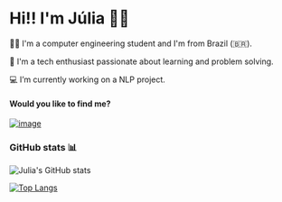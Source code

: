 # Hi!! I'm Júlia 👋😄
👩‍💻 I'm a computer engineering student and I'm from Brazil (🇧🇷). 

🚀 I'm a tech enthusiast passionate about learning and problem solving. 

💻 I’m currently working on a NLP project.

#### Would you like to find me?

[![image](https://img.shields.io/badge/LinkedIn-0077B5?style=for-the-badge&logo=linkedin&logoColor=white)](https://www.linkedin.com/in/julia-sato)

<!--
### Programming Languages
<a href="https://www.python.org/"> <img src="https://raw.githubusercontent.com/github/explore/master/topics/python/python.png" width="40" height="40"></a>
<img src="https://raw.githubusercontent.com/github/explore/master/topics/cpp/cpp.png" width="40" height="40">
<img src="https://raw.githubusercontent.com/github/explore/master/topics/c/c.png" width="40" height="40">

### Currently working with
<a href="https://cloud.google.com/"> <img src="https://camo.githubusercontent.com/582944f6627732531ce1a2e20ad43538d1896e16a5f159ea28fd137dbb8e798a/68747470733a2f2f7777772e766563746f726c6f676f2e7a6f6e652f6c6f676f732f676f6f676c655f636c6f75642f676f6f676c655f636c6f75642d69636f6e2e737667" width="40" height="40"></a>
<a href="https://code.visualstudio.com/"> <img src="https://camo.githubusercontent.com/e9141be13e6bea8c50af6d48f64700246faed666040ead23e74d4fc27bf411e3/68747470733a2f2f696d672e69636f6e73382e636f6d2f666c75656e742f34382f3030303030302f76697375616c2d73747564696f2d636f64652d323031392e706e67" width="40" height="40"></a>
<a href="https://git-scm.com/"> <img src="https://raw.githubusercontent.com/github/explore/master/topics/git/git.png" width="40" height="40"></a>
<a href="https://jupyter.org/"> <img src="https://raw.githubusercontent.com/github/explore/master/topics/jupyter-notebook/jupyter-notebook.png" width="40" height="40"></a>
<a href="https://research.google.com/colaboratory/"> <img src="https://github.com/googlecolab.png" width="40" height="40"></a>
<a href="https://github.com/"> <img src="https://raw.githubusercontent.com/github/explore/master/topics/github/github.png" width="40" height="40"></a>

### Previously worked with
<a href="https://aws.amazon.com/"> <img src="https://raw.githubusercontent.com/github/explore/master/topics/aws/aws.png" width="40" height="40"></a>
<a href="https://www.tensorflow.org/"> <img src="https://raw.githubusercontent.com/github/explore/master/topics/tensorflow/tensorflow.png" width="40" height="40"></a>
<a href="https://pytorch.org/"> <img src="https://github.com/pytorch.png" width="40" height="40"></a>
<a href="https://pandas.pydata.org/"> <img src="https://github.com/pandas-dev.png" width="40" height="40"></a>
<a href="https://reactjs.org/"> <img src="https://raw.githubusercontent.com/github/explore/master/topics/react/react.png" width="40" height="40"></a>
<a href="https://flask.palletsprojects.com/en/2.0.x/"> <img src="https://raw.githubusercontent.com/github/explore/master/topics/flask/flask.png" width="40" height="40"></a>
<a href="https://www.postgresql.org/"> <img src="https://raw.githubusercontent.com/github/explore/master/topics/postgresql/postgresql.png" width="40" height="40"></a>
<a href="https://www.qt.io/"> <img src="https://raw.githubusercontent.com/github/explore/master/topics/qt/qt.png" width="40" height="40"></a>
<a href="https://www.heroku.com/"> <img src="https://raw.githubusercontent.com/devicons/devicon/master/icons/heroku/heroku-plain.svg" width="40" height="40"></a>
<img src="https://raw.githubusercontent.com/github/explore/master/topics/sql/sql.png" width="40" height="40">
<a href="https://developer.mozilla.org/docs/Web/JavaScript"> <img src="https://raw.githubusercontent.com/github/explore/master/topics/javascript/javascript.png" width="40" height="40"></a>
<a href="https://www.r-project.org/"> <img src="https://upload.wikimedia.org/wikipedia/commons/thumb/1/1b/R_logo.svg/1200px-R_logo.svg.png" width="40" height="40"></a>

-->
### GitHub stats 📊

![Julia's GitHub stats](https://github-readme-stats.vercel.app/api?username=jusato&show_icons=true&theme=radical&count_private=true&include_all_commits=true&rank_icon=github)

[![Top Langs](https://github-readme-stats.vercel.app/api/top-langs/?username=jusato&theme=radical&layout=compact&count_private=true&langs_count=10&hide=makefile,qmake)](https://github.com/jusato/github-readme-stats)
